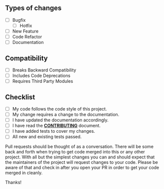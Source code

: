Types of changes
--------------------------------------------------------------------------------
<!--- What types of changes does your code introduce? Put an `x` in all the boxes that apply: -->
- [ ] Bugfix
  - [ ] Hotfix
- [ ] New Feature
- [ ] Code Refactor
- [ ] Documentation

Compatibility
--------------------------------------------------------------------------------
<!--- How does the change impact? Put an `x` in all the boxes that apply: -->
- [ ] Breaks Backward Compatibility
- [ ] Includes Code Deprecations
- [ ] Requires Third Party Modules
<!-- uncomment and change if third party modules are required...
  - [Module Name 1 (v1.2.5)](https://link.com)
  - [Module Name 2 (v2)](https://link.com)
-->

Checklist
--------------------------------------------------------------------------------
<!--- Go over all the following points, and put an `x` in all the boxes that apply. -->
<!--- If you're unsure about any of these, don't hesitate to ask. We're here to help! -->
- [ ] My code follows the code style of this project.
- [ ] My change requires a change to the documentation.
- [ ] I have updated the documentation accordingly.
- [ ] I have read the **[CONTRIBUTING](https://github.com/h5bp/html5-boilerplate/blob/main/.github/CONTRIBUTING.md)** document.
- [ ] I have added tests to cover my changes.
- [ ] All new and existing tests passed.

Pull requests should be thought of as a conversation. There will 
be some back and forth when trying to get code merged into this or 
any other project. With all but the simplest changes you can and 
should expect that the maintainers of the project will request 
changes to your code. Please be aware of that and check in after 
you open your PR in order to get your code merged in cleanly.

Thanks!

